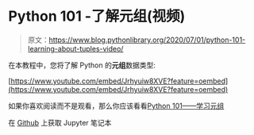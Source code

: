 # Python 101 -了解元组(视频)

> 原文：<https://www.blog.pythonlibrary.org/2020/07/01/python-101-learning-about-tuples-video/>

在本教程中，您将了解 Python 的**元组**数据类型:

[https://www.youtube.com/embed/Jrhyuiw8XVE?feature=oembed](https://www.youtube.com/embed/Jrhyuiw8XVE?feature=oembed)

如果你喜欢阅读而不是观看，那么你应该看看[Python 101——学习元组](https://www.blog.pythonlibrary.org/2020/03/26/python-101-learning-about-tuples/)

在 [Github](https://github.com/driscollis/python101code) 上获取 Jupyter 笔记本